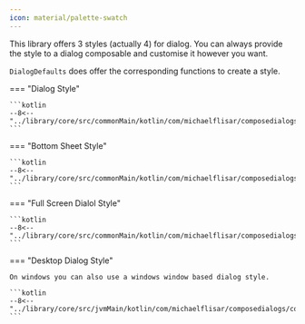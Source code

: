 ```yaml
---
icon: material/palette-swatch
---
```


This library offers 3 styles (actually 4) for dialog. You can always provide the style to a dialog composable and customise it however you want.

`DialogDefaults` does offer the corresponding functions to create a style.

=== "Dialog Style"

    ```kotlin
    --8<-- "../library/core/src/commonMain/kotlin/com/michaelflisar/composedialogs/core/Dialog.kt:81:107"
    ```

=== "Bottom Sheet Style"

    ```kotlin
    --8<-- "../library/core/src/commonMain/kotlin/com/michaelflisar/composedialogs/core/Dialog.kt:121:157"
    ```

=== "Full Screen Dialol Style"

    ```kotlin
    --8<-- "../library/core/src/commonMain/kotlin/com/michaelflisar/composedialogs/core/Dialog.kt:176:201"
    ```

=== "Desktop Dialog Style"

    On windows you can also use a windows window based dialog style.

    ```kotlin
    --8<-- "../library/core/src/jvmMain/kotlin/com/michaelflisar/composedialogs/core/DialogDefaultsExtensions.kt:12:22"
    ```
